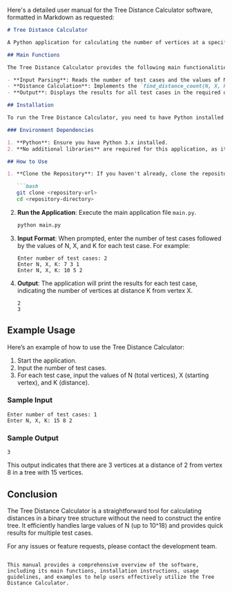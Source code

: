 Here's a detailed user manual for the Tree Distance Calculator software, formatted in Markdown as requested:

```markdown
# Tree Distance Calculator

A Python application for calculating the number of vertices at a specified distance from a given vertex in a binary tree structure.

## Main Functions

The Tree Distance Calculator provides the following main functionalities:

- **Input Parsing**: Reads the number of test cases and the values of N, X, and K for each test case.
- **Distance Calculation**: Implements the `find_distance_count(N, X, K)` function to calculate the number of vertices at distance K from vertex X.
- **Output**: Displays the results for all test cases in the required output format.

## Installation

To run the Tree Distance Calculator, you need to have Python installed on your machine. You can download Python from [python.org](https://www.python.org/downloads/).

### Environment Dependencies

1. **Python**: Ensure you have Python 3.x installed.
2. **No additional libraries** are required for this application, as it uses built-in Python functionalities.

## How to Use

1. **Clone the Repository**: If you haven't already, clone the repository containing the application files.

   ```bash
   git clone <repository-url>
   cd <repository-directory>
   ```

2. **Run the Application**: Execute the main application file `main.py`.

   ```bash
   python main.py
   ```

3. **Input Format**: When prompted, enter the number of test cases followed by the values of N, X, and K for each test case. For example:

   ```
   Enter number of test cases: 2
   Enter N, X, K: 7 3 1
   Enter N, X, K: 10 5 2
   ```

4. **Output**: The application will print the results for each test case, indicating the number of vertices at distance K from vertex X.

   ```
   2
   3
   ```

## Example Usage

Here’s an example of how to use the Tree Distance Calculator:

1. Start the application.
2. Input the number of test cases.
3. For each test case, input the values of N (total vertices), X (starting vertex), and K (distance).

### Sample Input

```
Enter number of test cases: 1
Enter N, X, K: 15 8 2
```

### Sample Output

```
3
```

This output indicates that there are 3 vertices at a distance of 2 from vertex 8 in a tree with 15 vertices.

## Conclusion

The Tree Distance Calculator is a straightforward tool for calculating distances in a binary tree structure without the need to construct the entire tree. It efficiently handles large values of N (up to 10^18) and provides quick results for multiple test cases.

For any issues or feature requests, please contact the development team.
```

This manual provides a comprehensive overview of the software, including its main functions, installation instructions, usage guidelines, and examples to help users effectively utilize the Tree Distance Calculator.